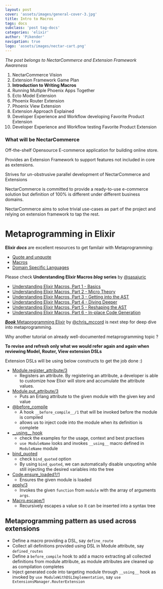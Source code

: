 ```yaml
---
layout: post
cover: 'assets/images/general-cover-3.jpg'
title: Intro to Macros
tags: docs
subclass: 'post tag-docs'
categories: 'elixir'
author: 'Pikender'
navigation: true
logo: 'assets/images/nectar-cart.png'
---
```


>
_The post belongs to NectarCommerce and Extension Framework Awareness_
>
1. NectarCommerce Vision
1. Extension Framework Game Plan
1. **Introduction to Writing Macros**
1. Running Multiple Phoenix Apps Together
1. Ecto Model Extension
1. Phoenix Router Extension
1. Phoenix View Extension
1. Extension Approach Explained
1. Developer Experience and Workflow developing Favorite Product Extension
1. Developer Experience and Workflow testing Favorite Product Extension


### What will be NectarCommerce

>
Off-the-shelf Opensource E-commerce application for building online store.
>
Provides an Extension Framework to support features not included in core as extensions.
>
Strives for un-obstrusive parallel development of NectarCommerce and Extensions

NectarCommerce is committed to provide a ready-to-use e-commerce solution but definition of 100% is different under different business domains.

NectarCommerce aims to solve trivial use-cases as part of the project and relying on extension framework to tap the rest.

# Metaprogramming in Elixir

**Elixir _docs_** are excellent resources to get familair with Metaprogramming:

- [Quote and unquote](http://elixir-lang.org/getting-started/meta/quote-and-unquote.html)
- [Macros](http://elixir-lang.org/getting-started/meta/macros.html)
- [Domain Specific Languages](http://elixir-lang.org/getting-started/meta/domain-specific-languages.html)

Please check **Understanding Elixir Macros _blog_ series** by [@sasajuric](https://twitter.com/sasajuric)

- [Understanding Elixir Macros, Part 1 - Basics](http://theerlangelist.com/article/macros_1)
- [Understanding Elixir Macros, Part 2 - Micro Theory](http://theerlangelist.com/article/macros_2)
- [Understanding Elixir Macros, Part 3 - Getting into the AST](http://theerlangelist.com/article/macros_3)
- [Understanding Elixir Macros, Part 4 - Diving Deeper](http://theerlangelist.com/article/macros_4)
- [Understanding Elixir Macros, Part 5 - Reshaping the AST](http://theerlangelist.com/article/macros_5)
- [Understanding Elixir Macros, Part 6 - In-place Code Generation](http://theerlangelist.com/article/macros_6)

[**_Book_** Metaprogramming Elixir](https://pragprog.com/book/cmelixir/metaprogramming-elixir) by [@chris_mccord](https://twitter.com/chris_mccord) is next step for deep dive into metaprogramming.

>
Why another tutorial on already well-documented metaprogramming topic ?
>
**To revise and refresh only what we would refer again and again when reviewing Model, Router, View extension DSLs**

Extension DSLs will be using below constructs to get the job done :)

- [Module.register_attribute/3](http://elixir-lang.org/docs/stable/elixir/Module.html#register_attribute/3)
  - Registers an attribute. By registering an attribute, a developer is able to customize how Elixir will store and accumulate the attribute values.
- [Module.put_attribute/3](http://elixir-lang.org/docs/stable/elixir/Module.html#put_attribute/3)
  - Puts an Erlang attribute to the given module with the given key and value
- [@before_compile](http://elixir-lang.org/docs/stable/elixir/Module.html)
  - A hook `__before_compile__/1` that will be invoked before the module is compiled
  - allows us to inject code into the module when its definition is complete
- [\_\_using__ hook](http://elixir-lang.org/docs/stable/elixir/Kernel.html#use/2)
  - check the examples for the usage, context and best practises
  - `use ModuleName` looks and invokes `__using__` macro defined in `ModuleName` module
- [bind_quoted](http://elixir-lang.org/docs/stable/elixir/Kernel.SpecialForms.html#quote/2)
  - check `bind_quoted` option
  - By using `bind_quoted`, we can automatically disable unquoting while still injecting the desired variables into the tree
- [Code.ensure_loaded?/1](http://elixir-lang.org/docs/stable/elixir/Code.html#ensure_loaded?/1)
  - Ensures the given module is loaded
- [apply/3](http://elixir-lang.org/docs/stable/elixir/Kernel.html#apply/2)
  - Invokes the given `function` from `module` with the array of arguments `args`.
- [Macro.escape/1](http://elixir-lang.org/docs/stable/elixir/Macro.html#escape/2)
  - Recursively escapes a value so it can be inserted into a syntax tree

## Metaprogramming pattern as used across extensions

- Define a macro providing a DSL, say `define_route`
- Collect all definitions provided using DSL in Module attribute, say `defined_routes`
- Define a `before_compile` hook to add a macro extracting all collected definitions from module attribute, as module attributes are cleaned up as compilation completes
- Inject generated code into targeting module through `__using__` hook as invoked by `use ModuleWithDSLImplementation`, say `use ExtensionsManager.RouterExtension`
